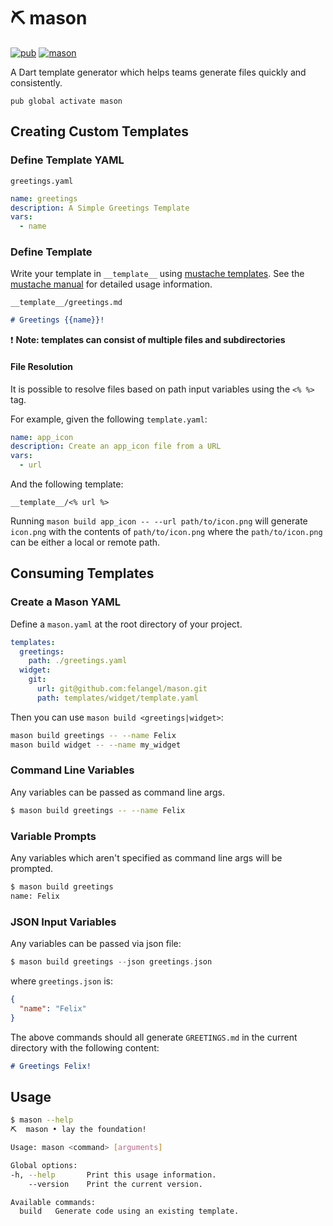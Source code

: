 # ⛏️ mason

[![pub](https://img.shields.io/pub/v/mason.svg)](https://pub.dev/packages/mason)
[![mason](https://github.com/felangel/mason/workflows/mason/badge.svg?branch=master)](https://github.com/felangel/mason/actions)

A Dart template generator which helps teams generate files quickly and consistently.

`pub global activate mason`

## Creating Custom Templates

### Define Template YAML

`greetings.yaml`

```yaml
name: greetings
description: A Simple Greetings Template
vars:
  - name
```

### Define Template

Write your template in `__template__` using [mustache templates](https://mustache.github.io/). See the [mustache manual](https://mustache.github.com/mustache.5.html) for detailed usage information.

`__template__/greetings.md`

```md
# Greetings {{name}}!
```

❗ **Note: templates can consist of multiple files and subdirectories**

#### File Resolution

It is possible to resolve files based on path input variables using the `<% %>` tag.

For example, given the following `template.yaml`:

```yaml
name: app_icon
description: Create an app_icon file from a URL
vars:
  - url
```

And the following template:

`__template__/<% url %>`

Running `mason build app_icon -- --url path/to/icon.png` will generate `icon.png` with the contents of `path/to/icon.png` where the `path/to/icon.png` can be either a local or remote path.

## Consuming Templates

### Create a Mason YAML

Define a `mason.yaml` at the root directory of your project.

```yaml
templates:
  greetings:
    path: ./greetings.yaml
  widget:
    git:
      url: git@github.com:felangel/mason.git
      path: templates/widget/template.yaml
```

Then you can use `mason build <greetings|widget>`:

```sh
mason build greetings -- --name Felix
mason build widget -- --name my_widget
```

### Command Line Variables

Any variables can be passed as command line args.

```sh
$ mason build greetings -- --name Felix
```

### Variable Prompts

Any variables which aren't specified as command line args will be prompted.

```sh
$ mason build greetings
name: Felix
```

### JSON Input Variables

Any variables can be passed via json file:

```dart
$ mason build greetings --json greetings.json
```

where `greetings.json` is:

```json
{
  "name": "Felix"
}
```

The above commands should all generate `GREETINGS.md` in the current directory with the following content:

```md
# Greetings Felix!
```

## Usage

```sh
$ mason --help
⛏️  mason • lay the foundation!

Usage: mason <command> [arguments]

Global options:
-h, --help       Print this usage information.
    --version    Print the current version.

Available commands:
  build   Generate code using an existing template.
```
